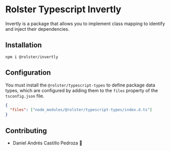 # Rolster Typescript Invertly

Invertly is a package that allows you to implement class mapping to identify and inject their dependencies.

## Installation

```
npm i @rolster/invertly
```

## Configuration

You must install the `@rolster/typescript-types` to define package data types, which are configured by adding them to the `files` property of the `tsconfig.json` file.

```json
{
  "files": ["node_modules/@rolster/typescript-types/index.d.ts"]
}
```

## Contributing

- Daniel Andrés Castillo Pedroza :rocket:

